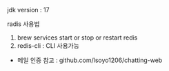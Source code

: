 jdk version : 17

radis 사용법
1) brew services start or stop or restart redis
4) redis-cli : CLI 사용가능

* 메일 인증 참고 : github.com/lsoyo1206/chatting-web
